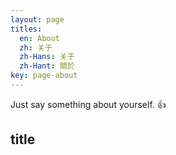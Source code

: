 ```yaml
---
layout: page
titles:
  en: About
  zh: 关于
  zh-Hans: 关于
  zh-Hant: 關於
key: page-about
---
```


Just say something about yourself. :+1:


## title

